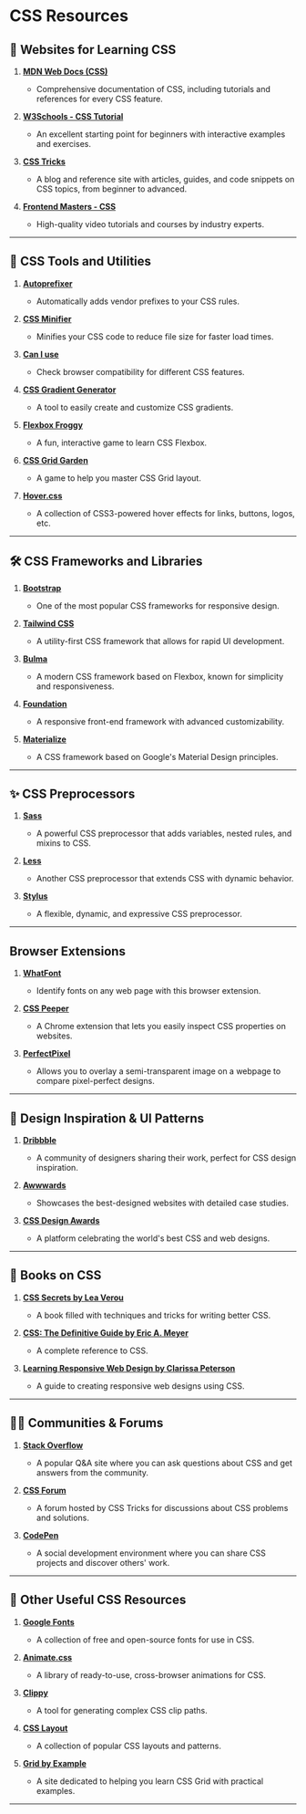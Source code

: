 # CSS Resources

## 📘 Websites for Learning CSS

1. **[MDN Web Docs (CSS)](https://developer.mozilla.org/en-US/docs/Web/CSS)**
   - Comprehensive documentation of CSS, including tutorials and references for every CSS feature.
   
2. **[W3Schools - CSS Tutorial](https://www.w3schools.com/css/)**
   - An excellent starting point for beginners with interactive examples and exercises.

3. **[CSS Tricks](https://css-tricks.com/)**
   - A blog and reference site with articles, guides, and code snippets on CSS topics, from beginner to advanced.

4. **[Frontend Masters - CSS](https://frontendmasters.com/learn/css/)**
   - High-quality video tutorials and courses by industry experts.

---

## 🔧 CSS Tools and Utilities

1. **[Autoprefixer](https://autoprefixer.github.io/)**
   - Automatically adds vendor prefixes to your CSS rules.

2. **[CSS Minifier](https://cssminifier.com/)**
   - Minifies your CSS code to reduce file size for faster load times.

3. **[Can I use](https://caniuse.com/css-grid)**
   - Check browser compatibility for different CSS features.

4. **[CSS Gradient Generator](https://cssgradient.io/)**
   - A tool to easily create and customize CSS gradients.

5. **[Flexbox Froggy](https://flexboxfroggy.com/)**
   - A fun, interactive game to learn CSS Flexbox.

6. **[CSS Grid Garden](https://cssgridgarden.com/)**
   - A game to help you master CSS Grid layout.

7. **[Hover.css](https://ianlunn.github.io/Hover/)**
   - A collection of CSS3-powered hover effects for links, buttons, logos, etc.

---

## 🛠 CSS Frameworks and Libraries

1. **[Bootstrap](https://getbootstrap.com/)**
   - One of the most popular CSS frameworks for responsive design.

2. **[Tailwind CSS](https://tailwindcss.com/)**
   - A utility-first CSS framework that allows for rapid UI development.

3. **[Bulma](https://bulma.io/)**
   - A modern CSS framework based on Flexbox, known for simplicity and responsiveness.

4. **[Foundation](https://get.foundation/)**
   - A responsive front-end framework with advanced customizability.

5. **[Materialize](https://materializecss.com/)**
   - A CSS framework based on Google's Material Design principles.

---

## ✨ CSS Preprocessors

1. **[Sass](https://sass-lang.com/)**
   - A powerful CSS preprocessor that adds variables, nested rules, and mixins to CSS.

2. **[Less](https://lesscss.org/)**
   - Another CSS preprocessor that extends CSS with dynamic behavior.

3. **[Stylus](https://stylus-lang.com/)**
   - A flexible, dynamic, and expressive CSS preprocessor.

---

## Browser Extensions

1. **[WhatFont](https://www.chengyinliu.com/whatfont.html)**
   - Identify fonts on any web page with this browser extension.

2. **[CSS Peeper](https://csspeeper.com/)**
   - A Chrome extension that lets you easily inspect CSS properties on websites.

3. **[PerfectPixel](https://chrome.google.com/webstore/detail/perfectpixel-by-welldoneco/dlgbmdkmnbcjdpklgnjilnajaganljfh?hl=en)**
   - Allows you to overlay a semi-transparent image on a webpage to compare pixel-perfect designs.

---

## 🎨 Design Inspiration & UI Patterns

1. **[Dribbble](https://dribbble.com/)**
   - A community of designers sharing their work, perfect for CSS design inspiration.

2. **[Awwwards](https://www.awwwards.com/)**
   - Showcases the best-designed websites with detailed case studies.

3. **[CSS Design Awards](https://www.cssdesignawards.com/)**
   - A platform celebrating the world's best CSS and web designs.

---

## 📖 Books on CSS

1. **[CSS Secrets by Lea Verou](https://www.goodreads.com/book/show/24788248-css-secrets)**
   - A book filled with techniques and tricks for writing better CSS.

2. **[CSS: The Definitive Guide by Eric A. Meyer](https://www.goodreads.com/book/show/18698125-css-the-definitive-guide)**
   - A complete reference to CSS.

3. **[Learning Responsive Web Design by Clarissa Peterson](https://www.goodreads.com/book/show/17945026-learning-responsive-web-design)**
   - A guide to creating responsive web designs using CSS.

---

## 👨‍💻 Communities & Forums

1. **[Stack Overflow](https://stackoverflow.com/questions/tagged/css)**
   - A popular Q&A site where you can ask questions about CSS and get answers from the community.

2. **[CSS Forum](https://css-tricks.com/community/forum/css/)**
   - A forum hosted by CSS Tricks for discussions about CSS problems and solutions.

3. **[CodePen](https://codepen.io/)**
   - A social development environment where you can share CSS projects and discover others' work.

---

## 🔗 Other Useful CSS Resources

1. **[Google Fonts](https://fonts.google.com/)**
   - A collection of free and open-source fonts for use in CSS.

2. **[Animate.css](https://animate.style/)**
   - A library of ready-to-use, cross-browser animations for CSS.

3. **[Clippy](https://bennettfeely.com/clippy/)**
   - A tool for generating complex CSS clip paths.

4. **[CSS Layout](https://csslayout.io/)**
   - A collection of popular CSS layouts and patterns.

5. **[Grid by Example](https://gridbyexample.com/)**
   - A site dedicated to helping you learn CSS Grid with practical examples.

---
